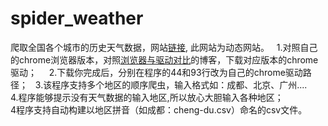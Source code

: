 # spider_weather
爬取全国各个城市的历史天气数据，网站[链接](https://www.aqistudy.cn/historydata/), 此网站为动态网站。   
1.对照自己的chrome浏览器版本，对照[浏览器与驱动对比](https://blog.csdn.net/huilan_same/article/details/51896672)的博客，下载对应版本的chrome驱动；          
2.下载你完成后，分别在程序的44和93行改为自己的chrome驱动路径；    
3.该程序支持多个地区的顺序爬虫，输入格式如：成都、北京、广州....    
4.程序能够提示没有天气数据的输入地区,所以放心大胆输入各种地区；    
4程序支持自动构建以地区拼音（如成都：cheng-du.csv）命名的csv文件。    
